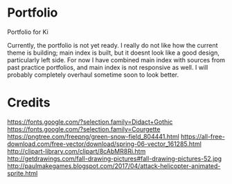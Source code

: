 # Portfolio
Portfolio for Ki

Currently, the portfolio is not yet ready.
I really do not like how the current theme is building; main index is built, but it doesnt look like a good design, particularly left side.
For now I have combined main index with sources from past practice portfolios, and main index is not responsive as well.
I will probably completely overhaul sometime soon to look better.


# Credits
https://fonts.google.com/?selection.family=Didact+Gothic
https://fonts.google.com/?selection.family=Courgette
https://pngtree.com/freepng/green-snow-field_804441.html
https://all-free-download.com/free-vector/download/spring-06-vector_161285.html
http://clipart-library.com/clipart/8cAbMR8Ri.htm
http://getdrawings.com/fall-drawing-pictures#fall-drawing-pictures-52.jpg
http://paulmakegames.blogspot.com/2017/04/attack-helicopter-animated-sprite.html

